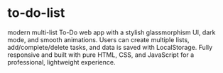 # to-do-list
modern multi-list To-Do web app with a stylish glassmorphism UI, dark mode, and smooth animations. Users can create multiple lists, add/complete/delete tasks, and data is saved with LocalStorage. Fully responsive and built with pure HTML, CSS, and JavaScript for a professional, lightweight experience.
